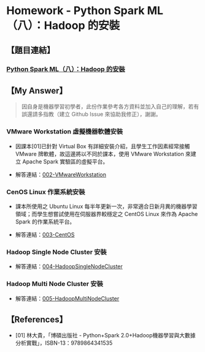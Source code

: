 # Homework - Python Spark ML（八）：Hadoop 的安裝

## 【題目連結】
### [Python Spark ML（八）：Hadoop 的安裝](http://hemingwang.blogspot.tw/2017/10/python-spark-mlhadoop.html)

## 【My Answer】

> 因自身是機器學習初學者，此份作業參考各方資料並加入自己的理解，若有誤還請多指教（建立 Github Issue 來協助我修正），謝謝。

### VMware Workstation 虛擬機器軟體安裝

- 因課本[01]已針對 Virtual Box 有詳細安裝介紹，且學生工作因素經常接觸 VMware 牌軟體，故這邊將以不同於課本，使用 VMware Workstation 來建立 Apache Spark 實驗區的虛擬平台。

- 解答連結：[002-VMwareWorkstation](./002-VMwareWorkstation)

### CenOS Linux 作業系統安裝

- 課本所使用之 Ubuntu Linux 每半年更新一次，非常適合日新月異的機器學習領域；而學生想嘗試使用在伺服器界較穩定之 CentOS Linux 來作為 Apache Spark 的作業系統平台。

- 解答連結：[003-CentOS](./003-CentOS)

### Hadoop Single Node Cluster 安裝

- 解答連結：[004-HadoopSingleNodeCluster](./004-HadoopSingleNodeCluster)

### Hadoop Multi Node Cluster 安裝

- 解答連結：[005-HadoopMultiNodeCluster](./005-HadoopMultiNodeCluster)


## 【References】

- [01] 林大貴，「博碩出版社 - Python+Spark 2.0+Hadoop機器學習與大數據分析實戰」，ISBN-13：9789864341535